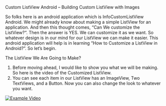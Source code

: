Custom ListView Android – Building Custom ListView with Images

So folks here is an android application which is InfoCustomListView Android. We might already know about making a simple ListView for an application. And then this thought comes, “Can We customize the ListView?“. Then the answer is YES. We can customize it as we want.  So whatever design is in our mind for our ListView we can make it easier. This android application will help is in learning “How to Customize a ListView in Android?”. So let’s begin.

The ListView We Are Going to Make?
1. Before moving ahead, I would like to show you what we will be making. So here is the video of the Customized ListView.
2. You can see each item in our ListView has an ImageView, Two TextViews, and a Button. Now you can also change the look to whatever you want.

[![Example Video]()](https://youtu.be/0JlUzjqSpEI)